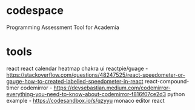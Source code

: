# codespace
Programming Assessment Tool for Academia

# tools
react
react calendar heatmap
chakra ui
reactpie/guage - https://stackoverflow.com/questions/48247525/react-speedometer-or-gauge-how-to-created-labelled-speedometer-in-react
react-compound-timer
codemirror - https://devsebastian.medium.com/codemirror-everything-you-need-to-know-about-codemirror-f816f07ce2d3
    python example - https://codesandbox.io/s/qzyyu
monaco editor react
